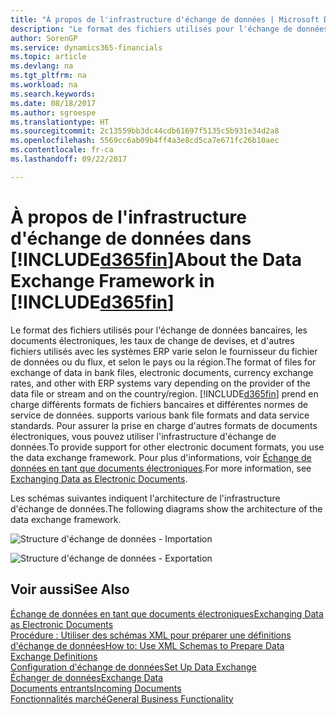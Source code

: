 ```yaml
---
title: "À propos de l'infrastructure d'échange de données | Microsoft Docs"
description: "Le format des fichiers utilisés pour l'échange de données bancaires, les documents électroniques, les taux de change de devises, et d'autres fichiers utilisés avec les systèmes ERP varie selon le fournisseur du fichier de données ou du flux, et selon le pays ou la région."
author: SorenGP
ms.service: dynamics365-financials
ms.topic: article
ms.devlang: na
ms.tgt_pltfrm: na
ms.workload: na
ms.search.keywords: 
ms.date: 08/18/2017
ms.author: sgroespe
ms.translationtype: HT
ms.sourcegitcommit: 2c13559bb3dc44cdb61697f5135c5b931e34d2a8
ms.openlocfilehash: 5569cc6ab09b4ff4a3e8cd5ca7e671fc26b10aec
ms.contentlocale: fr-ca
ms.lasthandoff: 09/22/2017

---
```

# <a name="about-the-data-exchange-framework-in-included365finincludesd365finmdmd"></a><span data-ttu-id="cfb9d-103">À propos de l'infrastructure d'échange de données dans [!INCLUDE[d365fin](includes/d365fin_md.md)]</span><span class="sxs-lookup"><span data-stu-id="cfb9d-103">About the Data Exchange Framework in [!INCLUDE[d365fin](includes/d365fin_md.md)]</span></span>
<span data-ttu-id="cfb9d-104">Le format des fichiers utilisés pour l'échange de données bancaires, les documents électroniques, les taux de change de devises, et d'autres fichiers utilisés avec les systèmes ERP varie selon le fournisseur du fichier de données ou du flux, et selon le pays ou la région.</span><span class="sxs-lookup"><span data-stu-id="cfb9d-104">The format of files for exchange of data in bank files, electronic documents, currency exchange rates, and other with ERP systems vary depending on the provider of the data file or stream and on the country/region.</span></span> [!INCLUDE[d365fin](includes/d365fin_md.md)]<span data-ttu-id="cfb9d-105"> prend en charge différents formats de fichiers bancaires et différentes normes de service de données.</span><span class="sxs-lookup"><span data-stu-id="cfb9d-105"> supports various bank file formats and data service standards.</span></span> <span data-ttu-id="cfb9d-106">Pour assurer la prise en charge d'autres formats de documents électroniques, vous pouvez utiliser l'infrastructure d'échange de données.</span><span class="sxs-lookup"><span data-stu-id="cfb9d-106">To provide support for other electronic document formats, you use the data exchange framework.</span></span> <span data-ttu-id="cfb9d-107">Pour plus d'informations, voir [Échange de données en tant que documents électroniques](across-data-exchange.md).</span><span class="sxs-lookup"><span data-stu-id="cfb9d-107">For more information, see [Exchanging Data as Electronic Documents](across-data-exchange.md).</span></span>    

 <span data-ttu-id="cfb9d-108">Les schémas suivantes indiquent l'architecture de l'infrastructure d'échange de données.</span><span class="sxs-lookup"><span data-stu-id="cfb9d-108">The following diagrams show the architecture of the data exchange framework.</span></span>  

 ![Structure d'échange de données &#45; Importation](media/across-data-exchange/dataexchangeframework_import.png)  

 ![Structure d'échange de données &#45; Exportation](media/across-data-exchange/dataexchangeframework_export.png)  

## <a name="see-also"></a><span data-ttu-id="cfb9d-111">Voir aussi</span><span class="sxs-lookup"><span data-stu-id="cfb9d-111">See Also</span></span>  
[<span data-ttu-id="cfb9d-112">Échange de données en tant que documents électroniques</span><span class="sxs-lookup"><span data-stu-id="cfb9d-112">Exchanging Data as Electronic Documents</span></span>](across-data-exchange.md)  
[<span data-ttu-id="cfb9d-113">Procédure : Utiliser des schémas XML pour préparer une définitions d'échange de données</span><span class="sxs-lookup"><span data-stu-id="cfb9d-113">How to: Use XML Schemas to Prepare Data Exchange Definitions</span></span>](across-how-to-use-xml-schemas-to-prepare-data-exchange-definitions.md)  
[<span data-ttu-id="cfb9d-114">Configuration d'échange de données</span><span class="sxs-lookup"><span data-stu-id="cfb9d-114">Set Up Data Exchange</span></span>](across-set-up-data-exchange.md)  
[<span data-ttu-id="cfb9d-115">Échanger de données</span><span class="sxs-lookup"><span data-stu-id="cfb9d-115">Exchange Data</span></span>](across-exchange-data.md)  
[<span data-ttu-id="cfb9d-116">Documents entrants</span><span class="sxs-lookup"><span data-stu-id="cfb9d-116">Incoming Documents</span></span>](across-income-documents.md)  
[<span data-ttu-id="cfb9d-117">Fonctionnalités marché</span><span class="sxs-lookup"><span data-stu-id="cfb9d-117">General Business Functionality</span></span>](ui-across-business-areas.md)  

